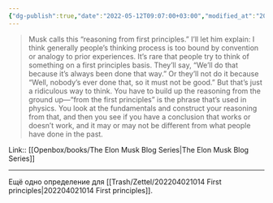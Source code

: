 ```yaml
---
{"dg-publish":true,"date":"2022-05-12T09:07:00+03:00","modified_at":"2023-08-09T10:30:54+03:00","title":"definition for first principles","alias":"definition for first principles","dg-path":"/quotes/202205120907.md","permalink":"/quotes/202205120907/","dgPassFrontmatter":true}
---
```



> Musk calls this “reasoning from first principles.” I’ll let him explain: I think generally people’s thinking process is too bound by convention or analogy to prior experiences. It’s rare that people try to think of something on a first principles basis. They’ll say, “We’ll do that because it’s always been done that way.” Or they’ll not do it because “Well, nobody’s ever done that, so it must not be good.” But that’s just a ridiculous way to think. You have to build up the reasoning from the ground up—“from the first principles” is the phrase that’s used in physics. You look at the fundamentals and construct your reasoning from that, and then you see if you have a conclusion that works or doesn’t work, and it may or may not be different from what people have done in the past.

Link:: [[Openbox/books/The Elon Musk Blog Series\|The Elon Musk Blog Series]]

---

Ещё одно определение для [[Trash/Zettel/202204021014 First principles\|202204021014 First principles]].
